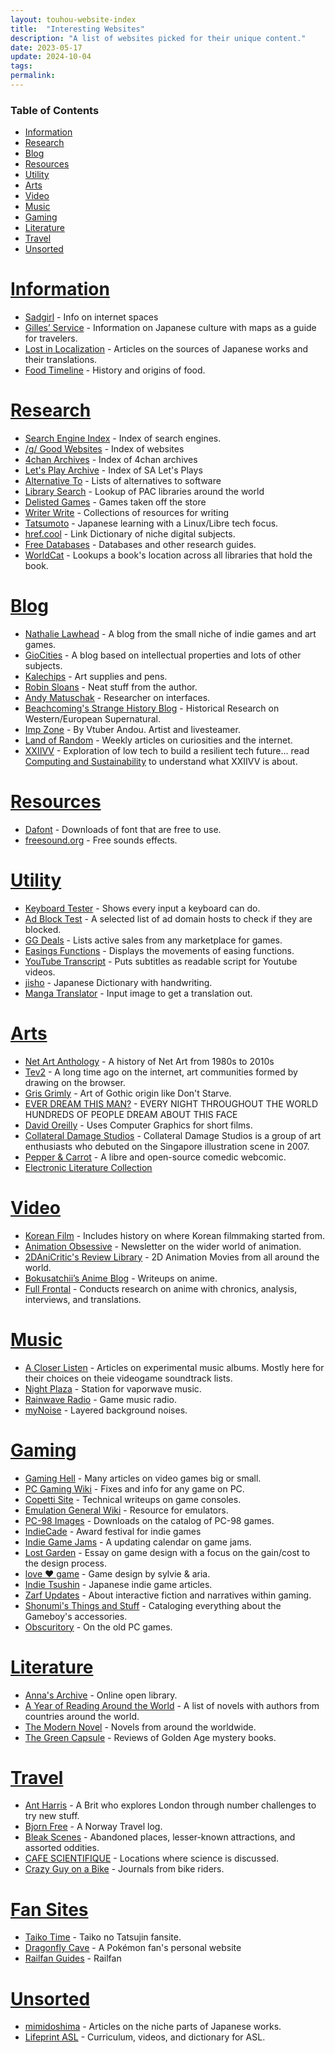 ```yaml
---
layout: touhou-website-index
title:  "Interesting Websites"
description: "A list of websites picked for their unique content."
date: 2023-05-17
update: 2024-10-04
tags:
permalink:
---
```


### Table of Contents

- [Information](#information)
- [Research](#research)
- [Blog](#blog)
- [Resources](#resources)
- [Utility](#utility)
- [Arts](#arts)
- [Video](#video)
- [Music](#music)
- [Gaming](#gaming)
- [Literature](#literature)
- [Travel](#travel)
- [Unsorted](#unsorted)
 
# [Information](#table-of-contents)

- [Sadgirl](https://sadgrl.online/) - Info on internet spaces
- [Gilles’ Service](http://www.koyagi.com/index.html) - Information on Japanese culture with maps as a guide for travelers.
- [Lost in Localization](https://lostinlocalization.com/) - Articles on the sources of Japanese works and their translations.
- [Food Timeline](https://foodtimeline.org/index.html) - History and origins of food.

# [Research](#table-of-contents)

- [Search Engine Index](https://seirdy.one/posts/2021/03/10/search-engines-with-own-indexes/) - Index of search engines.
- [/g/ Good Websites](https://rentry.org/good-sites) - Index of websites
- [4chan Archives](https://archive.4plebs.org/_/articles/credits) - Index of 4chan archives
- [Let's Play Archive](https://lparchive.org/) - Index of SA Let's Plays
- [Alternative To](https://alternativeto.net/) - Lists of alternatives to software
- [Library Search](https://librarytechnology.org/libraries/) - Lookup of PAC libraries around the world
- [Delisted Games](https://delistedgames.com/) - Games taken off the store
- [Writer Write](https://www.writerswrite.com/) - Collections of resources for writing
- [Tatsumoto](https://tatsumoto.neocities.org) - Japanese learning with a Linux/Libre tech focus.
- [href.cool](https://href.cool/) - Link Dictionary of niche digital subjects.
- [Free Databases](https://csulb.libguides.com/freedatabases) - Databases and other research guides.
- [WorldCat](https://search.worldcat.org) - Lookups a book's location across all libraries that hold the book.

# [Blog](#table-of-contents)

- [Nathalie Lawhead](http://www.nathalielawhead.com/candybox/) - A blog from the small niche of indie games and art games.
- [GioCities](https://blog.giovanh.com/blog/index.html) - A blog based on intellectual properties and lots of other subjects.
- [Kalechips](https://kalechips.net) - Art supplies and pens.
- [Robin Sloans](https://www.robinsloan.com) - Neat stuff from the author.
- [Andy Matuschak](https://andymatuschak.org) - Researcher on interfaces.
- [Beachcoming's Strange History Blog](https://www.strangehistory.net) - Historical Research on Western/European Supernatural.
- [Imp Zone](https://andou.gay/impzone) - By Vtuber Andou. Artist and livesteamer.
- [Land of Random](https://thelandofrandom.substack.com) - Weekly articles on curiosities and the internet.
- [XXIIVV](https://wiki.xxiivv.com/site/home.html) - Exploration of low tech to build a resilient  tech future... read [Computing and Sustainability](https://100r.co/site/computing_and_sustainability.html) to understand what XXIIVV is about.

# [Resources](#table-of-contents)

- [Dafont](https://www.dafont.com/) - Downloads of font that are free to use.
- [freesound.org](https://freesound.org/) - Free sounds effects.

# [Utility](#table-of-contents)

- [Keyboard Tester](https://keyboardtester.io/tester/) - Shows every input a keyboard can do.
- [Ad Block Test](https://d3ward.github.io/toolz/adblock.html) - A selected list of ad domain hosts to check if they are blocked.
- [GG Deals](https://gg.deals/) - Lists active sales from any marketplace for games.
- [Easings Functions](https://easings.net/) - Displays the movements of easing functions.
- [YouTube Transcript](https://youtubetranscript.com) - Puts subtitles as readable script for Youtube videos.
- [jisho](https://jisho.org/#handwriting) - Japanese Dictionary with handwriting.
- [Manga Translator](https://cotrans.touhou.ai/) - Input image to get a translation out.

# [Arts](#table-of-contents)

- [Net Art Anthology](https://anthology.rhizome.org/) - A history of Net Art from 1980s to 2010s
- [Tev2](http://te2.tewi.us/) - A long time ago on the internet, art communities formed by drawing on the browser.
- [Gris Grimly](https://www.madcreator.com) - Art of Gothic origin like Don't Starve.
- [EVER DREAM THIS MAN?](https://www.thisman.org) - EVERY NIGHT THROUGHOUT THE WORLD HUNDREDS OF PEOPLE DREAM ABOUT THIS FACE
- [David Oreilly](https://www.davidoreilly.com/) - Uses Computer Graphics for short films.
- [Collateral Damage Studios](https://www.collateralds.com/) - Collateral Damage Studios is a group of art enthusiasts who debuted on the Singapore illustration scene in 2007.
- [Pepper & Carrot](https://www.peppercarrot.com/) - A libre and open-source comedic webcomic.
- [Electronic Literature Collection](https://collection.eliterature.org)

# [Video](#table-of-contents)

- [Korean Film](https://koreanfilm.org/index.html) - Includes history on where Korean filmmaking started from.
- [Animation Obsessive](https://animationobsessive.substack.com/archive?sort=new) - Newsletter on the wider world of animation.
- [2DAniCritic's Review Library](https://2danicritic.github.io) - 2D Animation Movies from all around the world.
- [Bokusatchii’s Anime Blog](https://satchiikoma.wordpress.com/) - Writeups on anime.
- [Full Frontal](https://fullfrontal.moe/) - Conducts research on anime with chronics, analysis, interviews, and translations.

# [Music](#table-of-contents)

- [A Closer Listen](https://acloserlisten.com/) - Articles on experimental music albums. Mostly here for their choices on theie videogame soundtrack lists.
- [Night Plaza](https://plaza.one/) - Station for vaporwave music.
- [Rainwave Radio](https://rainwave.cc/all/) - Game music radio.
- [myNoise](https://mynoise.net/) - Layered background noises.

# [Gaming](#table-of-contents)

- [Gaming Hell](https://www.gaminghell.co.uk/) - Many articles on video games big or small.
- [PC Gaming Wiki](https://www.pcgamingwiki.com/) - Fixes and info for any game on PC.
- [Copetti Site](https://www.copetti.org/) - Technical writeups on game consoles.
- [Emulation General Wiki](http://emulation.gametechwiki.com/) - Resource for emulators.
- [PC-98 Images](https://www.pc98.org/main.html) - Downloads on the catalog of PC-98 games.
- [IndieCade](https://www.indiecade.com) - Award festival for indie games
- [Indie Game Jams](indiegamejams.com) - A updating calendar on game jams.
- [Lost Garden](https://lostgarden.home.blog) - Essay on game design with a focus on the gain/cost to the design process.
- [love ♥ game](https://www.love-game.net/welcome/) - Game design by sylvie & aria.
- [Indie Tsushin](https://indietsushin.net/index.html) - Japanese indie game articles.
- [Zarf Updates](https://blog.zarfhome.com/) - About interactive fiction and narratives within gaming.
- [Shonumi's Things and Stuff](https://shonumi.github.io/index.html) - Cataloging everything about the Gameboy's accessories.
- [Obscuritory](https://obscuritory.com/) - On the old PC games.

# [Literature](#table-of-contents)

- [Anna's Archive](https://annas-archive.org/) - Online open library.
- [A Year of Reading Around the World](https://ayearofreadingtheworld.com/thelist/) - A list of novels with authors from countries around the world.
- [The Modern Novel](https://www.themodernnovel.org/) - Novels from around the worldwide.
- [The Green Capsule](https://thegreencapsuleblog.wordpress.com/) - Reviews of Golden Age mystery books.

# [Travel](#table-of-contents)

- [Ant Harris](https://antharris.co/page/1/) - A Brit who explores London through number challenges to try new stuff.
- [Bjorn Free](https://bjornfree.com/travel/) - A Norway Travel log.
- [Bleak Scenes](https://www.bleakscenes.net/) - Abandoned places, lesser-known attractions, and assorted oddities.
- [CAFE SCIENTIFIQUE](http://cafescientifique.org/) - Locations where science is discussed.
- [Crazy Guy on a Bike](https://www.crazyguyonabike.com/?o=3d2) - Journals from bike riders.

# [Fan Sites](#table-of-contents)

- [Taiko Time](https://taikotime.blogspot.com) - Taiko no Tatsujin fansite.
- [Dragonfly Cave](https://www.dragonflycave.com/) - A Pokémon fan's personal website
- [Railfan Guides](https://www.railfanguides.us/) - Railfan

# [Unsorted](#table-of-contents)

- [mimidoshima](https://mimidoshima.wordpress.com/directory/) - Articles on the niche parts of Japanese works.
- [Lifeprint ASL](https://www.lifeprint.com/index.htm) - Curriculum, videos, and dictionary for ASL.